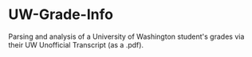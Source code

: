 # UW-Grade-Info
 Parsing and analysis of a University of Washington student's grades via their UW Unofficial Transcript (as a .pdf).
